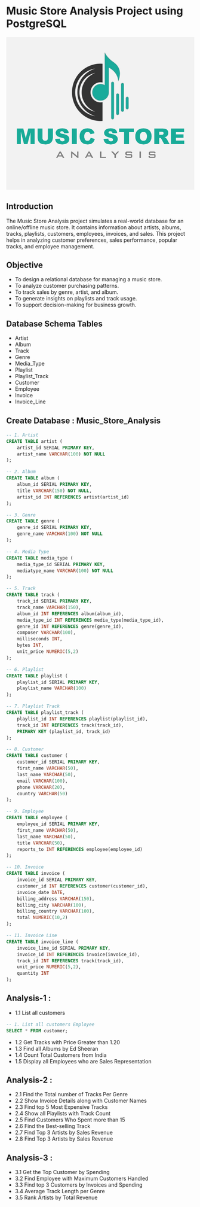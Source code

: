 # Music Store Analysis Project using PostgreSQL
![Music Store Logo](https://github.com/KumarBoste/Music_Store_Analysis_Project/blob/main/LOGO.png)


## Introduction
The Music Store Analysis project simulates a real-world database for an online/offline music store.
It contains information about artists, albums, tracks, playlists, customers, employees, invoices, and sales.
This project helps in analyzing customer preferences, sales performance, popular tracks, and employee management.

## Objective
- To design a relational database for managing a music store.
- To analyze customer purchasing patterns.
- To track sales by genre, artist, and album.
- To generate insights on playlists and track usage.
- To support decision-making for business growth.

## Database Schema Tables
- Artist
- Album
- Track
- Genre
- Media_Type
- Playlist
- Playlist_Track
- Customer
- Employee
- Invoice
- Invoice_Line

## Create Database : Music_Store_Analysis

```sql
-- 1. Artist
CREATE TABLE artist (
    artist_id SERIAL PRIMARY KEY,
    artist_name VARCHAR(100) NOT NULL
);
```
```sql
-- 2. Album
CREATE TABLE album (
    album_id SERIAL PRIMARY KEY,
    title VARCHAR(150) NOT NULL,
    artist_id INT REFERENCES artist(artist_id)
);
```
```sql
-- 3. Genre
CREATE TABLE genre (
    genre_id SERIAL PRIMARY KEY,
    genre_name VARCHAR(100) NOT NULL
);
```
```sql
-- 4. Media Type
CREATE TABLE media_type (
    media_type_id SERIAL PRIMARY KEY,
    mediatype_name VARCHAR(100) NOT NULL
);
```
```sql
-- 5. Track
CREATE TABLE track (
    track_id SERIAL PRIMARY KEY,
    track_name VARCHAR(150),
    album_id INT REFERENCES album(album_id),
    media_type_id INT REFERENCES media_type(media_type_id),
    genre_id INT REFERENCES genre(genre_id),
    composer VARCHAR(100),
    milliseconds INT,
    bytes INT,
    unit_price NUMERIC(5,2)
);
```
```sql
-- 6. Playlist
CREATE TABLE playlist (
    playlist_id SERIAL PRIMARY KEY,
    playlist_name VARCHAR(100)
);
```
```sql
-- 7. Playlist Track
CREATE TABLE playlist_track (
    playlist_id INT REFERENCES playlist(playlist_id),
    track_id INT REFERENCES track(track_id),
    PRIMARY KEY (playlist_id, track_id)
);
```
```sql
-- 8. Customer
CREATE TABLE customer (
    customer_id SERIAL PRIMARY KEY,
    first_name VARCHAR(50),
    last_name VARCHAR(50),
    email VARCHAR(100),
    phone VARCHAR(20),
    country VARCHAR(50)
);
```
```sql
-- 9. Employee
CREATE TABLE employee (
    employee_id SERIAL PRIMARY KEY,
    first_name VARCHAR(50),
    last_name VARCHAR(50),
    title VARCHAR(50),
    reports_to INT REFERENCES employee(employee_id)
);
```
```sql
-- 10. Invoice
CREATE TABLE invoice (
    invoice_id SERIAL PRIMARY KEY,
    customer_id INT REFERENCES customer(customer_id),
    invoice_date DATE,
    billing_address VARCHAR(150),
    billing_city VARCHAR(100),
    billing_country VARCHAR(100),
    total NUMERIC(10,2)
);
```
```sql
-- 11. Invoice Line
CREATE TABLE invoice_line (
    invoice_line_id SERIAL PRIMARY KEY,
    invoice_id INT REFERENCES invoice(invoice_id),
    track_id INT REFERENCES track(track_id),
    unit_price NUMERIC(5,2),
    quantity INT
);
```

## Analysis-1 :
- 1.1 List all customers
```sql
-- 1. List all customers Employee
SELECT * FROM customer;
```

- 1.2 Get Tracks with Price Greater than 1.20
- 1.3 Find all Albums by Ed Sheeran 
- 1.4 Count Total Customers from India 
- 1.5 Display all Employees who are Sales Representation
  
## Analysis-2 :
- 2.1 Find the Total number of Tracks Per Genre
- 2.2 Show Invoice Details along with Customer Names
- 2.3 Find top 5 Most Expensive Tracks 
- 2.4 Show all Playlists with Track Count 
- 2.5 Find Customers Who Spent more than 15 
- 2.6 Find the Best-selling Track
- 2.7 Find Top 3 Artists by Sales Revenue 
- 2.8 Find Top 3 Artists by Sales Revenue

## Analysis-3 :
- 3.1 Get the Top Customer by Spending 
- 3.2 Find Employee with Maximum Customers Handled
- 3.3 Find top 3 Customers by Invoices and Spending 
- 3.4 Average Track Length per Genre 
- 3.5 Rank Artists by Total Revenue 

